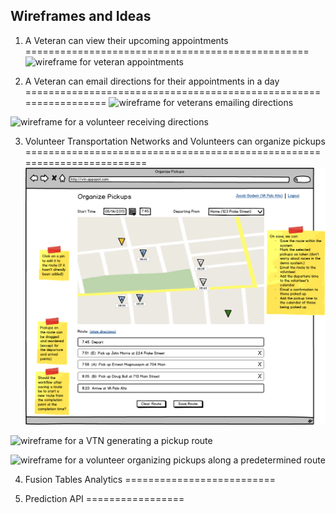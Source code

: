 Wireframes and Ideas
--------------------

1. A Veteran can view their upcoming appointments
=================================================
![wireframe for veteran appointments](https://raw.github.com/openmash/mashmesh/master/wireframes/veteran-views-appointments.png)


2. A Veteran can email directions for their appointments in a day
=================================================================
![wireframe for veterans emailing directions](https://raw.github.com/openmash/mashmesh/master/wireframes/veteran-sends-directions.png)

![wireframe for a volunteer receiving directions](https://raw.github.com/openmash/mashmesh/master/wireframes/volunteer-receives-directions.png)


3. Volunteer Transportation Networks and Volunteers can organize pickups
========================================================================
![wireframe for a VTN organizing a route](https://github.com/openmash/mashmesh/blob/master/wireframes/vtn-organizes-pickups.png)

![wireframe for a VTN generating a pickup route](https://raw.github.com/openmash/mashmesh/master/wireframes/vtn-autogenerates-routes.png)

![wireframe for a volunteer organizing pickups along a predetermined route](https://raw.github.com/openmash/mashmesh/master/wireframes/volunteer-organizes-pickups-along-a-predetermined-route.png)


4. Fusion Tables Analytics
==========================



5. Prediction API
=================
